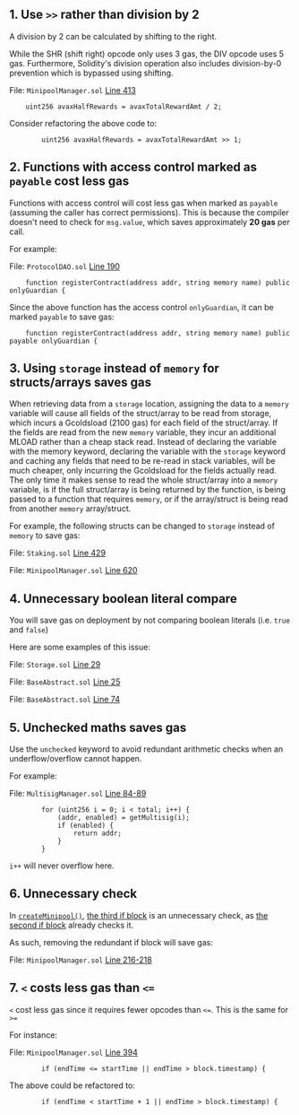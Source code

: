 ## 1. Use `>>` rather than division by 2

A division by 2 can be calculated by shifting to the right.

While the SHR (shift right) opcode only uses 3 gas, the DIV opcode uses 5 gas. Furthermore, Solidity's division operation also includes division-by-0 prevention which is bypassed using shifting.

File: `MinipoolManager.sol` [Line 413](https://github.com/code-423n4/2022-12-gogopool/blob/main/contracts/contract/MinipoolManager.sol#L413)

```solidity
    uint256 avaxHalfRewards = avaxTotalRewardAmt / 2;
```

Consider refactoring the above code to:

```solidity
        uint256 avaxHalfRewards = avaxTotalRewardAmt >> 1;
```

## 2. Functions with access control marked as `payable` cost less gas

Functions with access control will cost less gas when marked as `payable` (assuming the caller has correct permissions). This is because the compiler doesn't need to check for `msg.value`, which saves approximately **20 gas** per call.

For example:

File: `ProtocolDAO.sol` [Line 190](https://github.com/code-423n4/2022-12-gogopool/blob/main/contracts/contract/ProtocolDAO.sol#L190)

```solidity
    function registerContract(address addr, string memory name) public onlyGuardian {
```

Since the above function has the access control `onlyGuardian`, it can be marked `payable` to save gas:

```solidity
    function registerContract(address addr, string memory name) public payable onlyGuardian {
```

## 3. Using `storage` instead of `memory` for structs/arrays saves gas

When retrieving data from a `storage` location, assigning the data to a `memory` variable will cause all fields of the struct/array to be read from storage, which incurs a Gcoldsload (2100 gas) for each field of the struct/array. If the fields are read from the new `memory` variable, they incur an additional MLOAD rather than a cheap stack read. Instead of declaring the variable with the memory keyword, declaring the variable with the `storage` keyword and caching any fields that need to be re-read in stack variables, will be much cheaper, only incurring the Gcoldsload for the fields actually read. The only time it makes sense to read the whole struct/array into a `memory` variable, is if the full struct/array is being returned by the function, is being passed to a function that requires `memory`, or if the array/struct is being read from another `memory` array/struct.

For example, the following structs can be changed to `storage` instead of `memory` to save gas:

File: `Staking.sol` [Line 429](https://github.com/code-423n4/2022-12-gogopool/blob/main/contracts/contract/Staking.sol#L429)

File: `MinipoolManager.sol` [Line 620](https://github.com/code-423n4/2022-12-gogopool/blob/main/contracts/contract/MinipoolManager.sol#L620)

## 4. Unnecessary boolean literal compare

You will save gas on deployment by not comparing boolean literals (i.e. `true` and `false`)

Here are some examples of this issue:

File: `Storage.sol` [Line 29](https://github.com/code-423n4/2022-12-gogopool/blob/main/contracts/contract/Storage.sol#L29)

File: `BaseAbstract.sol` [Line 25](https://github.com/code-423n4/2022-12-gogopool/blob/main/contracts/contract/BaseAbstract.sol#L25)

File: `BaseAbstract.sol` [Line 74](https://github.com/code-423n4/2022-12-gogopool/blob/main/contracts/contract/BaseAbstract.sol#L74)

## 5. Unchecked maths saves gas

Use the `unchecked` keyword to avoid redundant arithmetic checks when an underflow/overflow cannot happen.

For example:

File: `MultisigManager.sol` [Line 84-89](https://github.com/code-423n4/2022-12-gogopool/blob/main/contracts/contract/MultisigManager.sol#L84-L89)

```solidity
        for (uint256 i = 0; i < total; i++) {
            (addr, enabled) = getMultisig(i);
            if (enabled) {
                return addr;
            }
        }
```

`i++` will never overflow here.

## 6. Unnecessary check

In [`createMinipool()`](https://github.com/code-423n4/2022-12-gogopool/blob/main/contracts/contract/MinipoolManager.sol#L196), [the third if block](https://github.com/code-423n4/2022-12-gogopool/blob/main/contracts/contract/MinipoolManager.sol#L216) is an unnecessary check, as [the second if block](https://github.com/code-423n4/2022-12-gogopool/blob/main/contracts/contract/MinipoolManager.sol#L207-L212) already checks it.

As such, removing the redundant if block will save gas:

File: `MinipoolManager.sol` [Line 216-218](https://github.com/code-423n4/2022-12-gogopool/blob/main/contracts/contract/MinipoolManager.sol#L216-L218)

## 7. `<` costs less gas than `<=`

`<` cost less gas since it requires fewer opcodes than `<=`. This is the same for `>=`

For instance:

File: `MinipoolManager.sol` [Line 394](https://github.com/code-423n4/2022-12-gogopool/blob/main/contracts/contract/MinipoolManager.sol#L394)

```solidity
        if (endTime <= startTime || endTime > block.timestamp) {
```

The above could be refactored to:

```solidity
        if (endTime < startTime + 1 || endTime > block.timestamp) {
```
